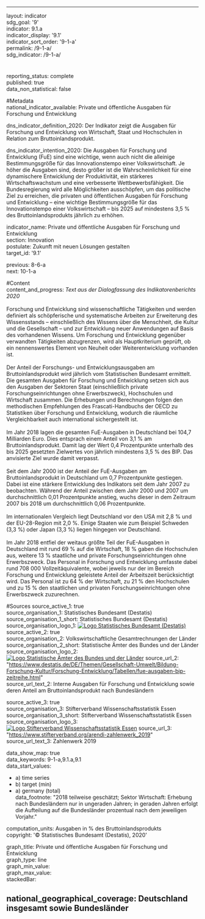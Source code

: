 ---
                   
layout: indicator                   
sdg_goal: '9'                   
indicator: 9.1.a                   
indicator_display: '9.1'                   
indicator_sort_order: '9-1-a'                   
permalink: /9-1-a/                   
sdg_indicator: /9-1-a/                   

#                   
reporting_status: complete                   
published: true                   
data_non_statistical: false                   


#Metadata                   
national_indicator_available: Private und öffentliche Ausgaben für Forschung und Entwicklung                   

dns_indicator_definition_2020: Der Indikator zeigt die Ausgaben für Forschung und Entwicklung von Wirtschaft, Staat und Hochschulen in Relation zum Brutto&shy;inlands&shy;produkt.                   

dns_indicator_intention_2020: Die Ausgaben für Forschung und Entwicklung (FuE) sind eine wichtige, wenn auch nicht die alleinige Bestimmungsgröße für das Innovationstempo einer Volkswirtschaft. Je höher die Ausgaben sind, desto größer ist die Wahrscheinlichkeit für eine dynamischere Entwicklung der Produktivität, ein stärkeres Wirtschaftswachstum und eine verbesserte Wettbewerbsfähigkeit. Die Bundesregierung wird alle Möglichkeiten ausschöpfen, um das politische Ziel zu erreichen, die privaten und öffentlichen Ausgaben für Forschung und Entwicklung – eine wichtige Bestimmungsgröße für das Innovationstempo einer Volkswirtschaft – bis 2025 auf mindestens 3,5&nbsp;%  des Brutto&shy;inlands&shy;produkts jährlich zu erhöhen.                   

indicator_name: Private und öffentliche Ausgaben für Forschung und Entwicklung                   
section: Innovation                   
postulate: Zukunft mit neuen Lösungen gestalten                   
target_id: '9.1'                   

previous: 8-6-a                   
next: 10-1-a                   

#Content                    
content_and_progress: <i> Text aus der Dialogfassung des Indikatorenberichts 2020</i><br><br>Forschung und Entwicklung sind wissenschaftliche Tätigkeiten und werden definiert als schöpferische und systematische Arbeiten zur Erweiterung des Wissensstands – einschließlich des Wissens über die Menschheit, die Kultur und die Gesellschaft – und zur Entwicklung neuer Anwendungen auf Basis des vorhandenen Wissens. Um Forschung und Entwicklung gegenüber verwandten Tätigkeiten abzugrenzen, wird als Hauptkriterium geprüft, ob ein nennenswertes Element von Neuheit oder Weiterentwicklung vorhanden ist.<br><br>Der Anteil der Forschungs- und Entwicklungsausgaben am Bruttoinlandsprodukt wird jährlich vom Statistischen Bundesamt ermittelt. Die gesamten Ausgaben für Forschung und Entwicklung setzen sich aus den Ausgaben der Sektoren Staat (einschließlich private Forschungseinrichtungen ohne Erwerbszweck), Hochschulen und Wirtschaft zusammen. Die Erhebungen und Berechnungen folgen den methodischen Empfehlungen des Frascati-Handbuchs der OECD zu Statistiken über Forschung und Entwicklung, wodurch die räumliche Vergleichbarkeit auch international sichergestellt ist.<br><br>Im Jahr 2018 lagen die gesamten FuE-Ausgaben in Deutschland bei 104,7 Milliarden Euro. Dies entsprach einem Anteil von 3,1&nbsp;% am Bruttoinlandsprodukt. Damit lag der Wert 0,4 Prozentpunkte unterhalb des bis 2025 gesetzten Zielwertes von jährlich mindestens 3,5&nbsp;% des BIP. Das anvisierte Ziel wurde damit verpasst.<br><br>Seit dem Jahr 2000 ist der Anteil der FuE-Ausgaben am Bruttoinlandsprodukt in Deutschland um 0,7 Prozentpunkte gestiegen. Dabei ist eine stärkere Entwicklung des Indikators seit dem Jahr 2007 zu beobachten. Während der Anteil zwischen dem Jahr 2000 und 2007 um durchschnittlich 0,01 Prozentpunkte anstieg, wuchs dieser in dem Zeitraum 2007 bis 2018 um durchschnittlich 0,06 Prozentpunkte.<br><br>Im internationalen Vergleich liegt Deutschland vor den USA mit 2,8&nbsp;% und der EU-28-Region mit 2,0&nbsp;%. Einige Staaten wie zum Beispiel Schweden (3,3&nbsp;%) oder Japan (3,3&nbsp;%) liegen hingegen vor Deutschland.<br><br>Im Jahr 2018 entfiel der weitaus größte Teil der FuE-Ausgaben in Deutschland mit rund 69&nbsp;% auf die Wirtschaft, 18&nbsp;% gaben die Hochschulen aus, weitere 13&nbsp;% staatliche und private Forschungseinrichtungen ohne Erwerbszweck. Das Personal in Forschung und Entwicklung umfasste dabei rund 708&nbsp;000 Vollzeitäquivalente, wobei jeweils nur der im Bereich Forschung und Entwicklung geleistete Anteil der Arbeitszeit berücksichtigt wird. Das Personal ist zu 64&nbsp;% der Wirtschaft, zu 21&nbsp;% den Hochschulen und zu 15&nbsp;% den staatlichen und privaten Forschungseinrichtungen ohne Erwerbszweck zuzurechnen.                   

#Sources
source_active_1: true                           
source_organisation_1: Statistisches Bundesamt (Destatis)                           
source_organisation_1_short: Statistisches Bundesamt (Destatis)                           
source_organisation_logo_1: <a href="https://www.destatis.de/DE/Home/_inhalt.html"><img src="https://g205sdgs.github.io/sdg-indicators/public/logos/destatis.png" alt="Logo Statistisches Bundesamt (Destatis)" title="Klicken Sie hier um zu der Homepage der Organisation zu gelangen" /></a>
source_active_2: true                           
source_organisation_2: Volkswirtschaftliche Gesamtrechnungen der Länder                           
source_organisation_2_short: Statistische Ämter des Bundes und der Länder                           
source_organisation_logo_2: <a href="http://www.statistikportal.de/de/veroeffentlichungen/volkswirtschaftliche-gesamtrechnungen-der-laender"><img src="https://g205sdgs.github.io/sdg-indicators/public/logos/vwgdl.png" alt="Logo Statistische Ämter des Bundes und der Länder" title="Klicken Sie hier um zu der Homepage der Organisation zu gelangen" /></a>
source_url_2: "https://www.destatis.de/DE/Themen/Gesellschaft-Umwelt/Bildung-Forschung-Kultur/Forschung-Entwicklung/Tabellen/fue-ausgaben-bip-zeitreihe.html"                               
source_url_text_2: Interne Ausgaben für Forschung und Entwicklung sowie deren Anteil am Bruttoinlandsprodukt nach Bundesländern                               

source_active_3: true                           
source_organisation_3: Stifterverband Wissenschaftsstatistik Essen                           
source_organisation_3_short: Stifterverband Wissenschaftsstatistik Essen                           
source_organisation_logo_3: <a href="https://www.stifterverband.org/"><img src="https://g205sdgs.github.io/sdg-indicators/public/logos/stftvb.png" alt="Logo Stifterverband Wissenschaftsstatistik Essen" title="Klicken Sie hier um zu der Homepage der Organisation zu gelangen" /></a>
source_url_3: "https://www.stifterverband.org/arendi-zahlenwerk_2019"                               
source_url_text_3: Zahlenwerk 2019                               


data_show_map: true                   
data_keywords: 9-1-a,9.1.a,9.1                   
data_start_values: 
 - a) time series
 - b) target (min)
 - a) germany (total)                   
data_footnote: "2018 teilweise geschätzt; Sektor Wirtschaft: Erhebung nach Bundesländern nur in ungeraden Jahren; in geraden Jahren erfolgt die Aufteilung auf die Bundesländer prozentual nach dem jeweiligen Vorjahr."                   

computation_units: Ausgaben in&nbsp;% des Bruttoinlandsprodukts                   
copyright: '&copy; Statistisches Bundesamt (Destatis), 2020'                   

graph_title: Private und öffentliche Ausgaben für Forschung und Entwicklung                   
graph_type: line                   
graph_min_value:                    
graph_max_value:                    
stackedBar:                    

national_geographical_coverage: Deutschland insgesamt sowie Bundesländer                   
---